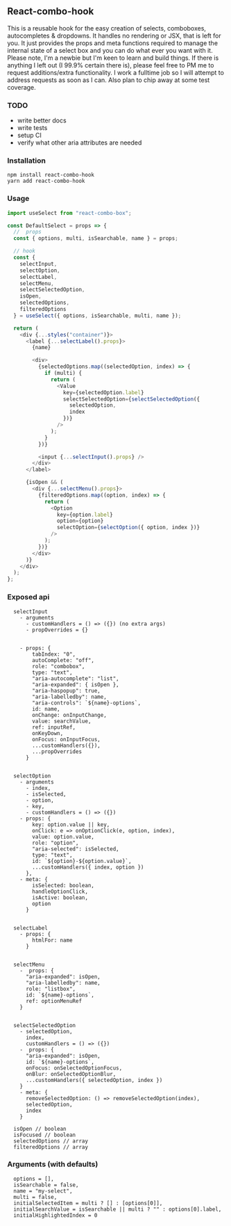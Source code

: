 ## React-combo-hook

This is a reusable hook for the easy creation of selects, comboboxes, autocompletes & dropdowns. It handles no rendering or JSX, that is left for you. It just provides the props and meta functions required to manage the internal state of a select box and you can do what ever you want with it. Please note, I'm a newbie but I'm keen to learn and build things. If there is anything I left out (I 99.9% certain there is), please feel free to PM me to request additions/extra functionality. I work a fulltime job so I will attempt to address requests as soon as I can. Also plan to chip away at some test coverage.

### TODO

- write better docs
- write tests
- setup CI
- verify what other aria attributes are needed

### Installation

```
npm install react-combo-hook
yarn add react-combo-hook
```

### Usage

```javascript
import useSelect from "react-combo-box";

const DefaultSelect = props => {
  //  props
  const { options, multi, isSearchable, name } = props;

  // hook
  const {
    selectInput,
    selectOption,
    selectLabel,
    selectMenu,
    selectSelectedOption,
    isOpen,
    selectedOptions,
    filteredOptions
  } = useSelect({ options, isSearchable, multi, name });

  return (
    <div {...styles("container")}>
      <label {...selectLabel().props}>
        {name}

        <div>
          {selectedOptions.map((selectedOption, index) => {
            if (multi) {
              return (
                <Value
                  key={selectedOption.label}
                  selectSelectedOption={selectSelectedOption({
                    selectedOption,
                    index
                  })}
                />
              );
            }
          })}

          <input {...selectInput().props} />
        </div>
      </label>

      {isOpen && (
        <div {...selectMenu().props}>
          {filteredOptions.map((option, index) => {
            return (
              <Option
                key={option.label}
                option={option}
                selectOption={selectOption({ option, index })}
              />
            );
          })}
        </div>
      )}
    </div>
  );
};
```

### Exposed api

```
  selectInput
    - arguments
      - customHandlers = () => ({}) (no extra args)
      - propOverrides = {}


    - props: {
        tabIndex: "0",
        autoComplete: "off",
        role: "combobox",
        type: "text",
        "aria-autocomplete": "list",
        "aria-expanded": { isOpen },
        "aria-haspopup": true,
        "aria-labelledby": name,
        "aria-controls": `${name}-options`,
        id: name,
        onChange: onInputChange,
        value: searchValue,
        ref: inputRef,
        onKeyDown,
        onFocus: onInputFocus,
        ...customHandlers({}),
        ...propOverrides
      }


  selectOption
    - arguments
      - index,
      - isSelected,
      - option,
      - key,
      - customHandlers = () => ({})
    - props: {
        key: option.value || key,
        onClick: e => onOptionClick(e, option, index),
        value: option.value,
        role: "option",
        "aria-selected": isSelected,
        type: "text",
        id: `${option}-${option.value}`,
        ...customHandlers({ index, option })
      },
    - meta: {
        isSelected: boolean,
        handleOptionClick,
        isActive: boolean,
        option
      }


  selectLabel
    - props: {
        htmlFor: name
      }


  selectMenu
    -  props: {
      "aria-expanded": isOpen,
      "aria-labelledby": name,
      role: "listbox",
      id: `${name}-options`,
      ref: optionMenuRef
    }


  selectSelectedOption
    - selectedOption,
      index,
      customHandlers = () => ({})
    -  props: {
      "aria-expanded": isOpen,
      id: `${name}-options`,
      onFocus: onSelectedOptionFocus,
      onBlur: onSelectedOptionBlur,
      ...customHandlers({ selectedOption, index })
    }
    - meta: {
      removeSelectedOption: () => removeSelectedOption(index),
      selectedOption,
      index
    }

  isOpen // boolean
  isFocused // boolean
  selectedOptions // array
  filteredOptions // array
```

### Arguments (with defaults)

```
  options = [],
  isSearchable = false,
  name = "my-select",
  multi = false,
  initialSelectedItem = multi ? [] : [options[0]],
  initialSearchValue = isSearchable || multi ? "" : options[0].label,
  initialHighlightedIndex = 0
```
